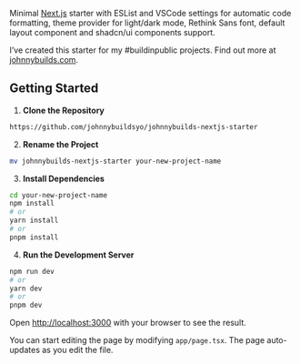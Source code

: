 Minimal [Next.js](https://nextjs.org) starter with ESList and VSCode settings for automatic code formatting, theme provider for light/dark mode, Rethink Sans font, default layout component and shadcn/ui components support.

I’ve created this starter for my #buildinpublic projects. Find out more at [johnnybuilds.com](https://johnnybuilds.com).

## Getting Started

1. **Clone the Repository**

```bash
https://github.com/johnnybuildsyo/johnnybuilds-nextjs-starter
```

2. **Rename the Project**

```bash
mv johnnybuilds-nextjs-starter your-new-project-name
```

3. **Install Dependencies**

```bash
cd your-new-project-name
npm install
# or
yarn install
# or
pnpm install
```

4. **Run the Development Server**

```bash
npm run dev
# or
yarn dev
# or
pnpm dev
```

Open [http://localhost:3000](http://localhost:3000) with your browser to see the result.

You can start editing the page by modifying `app/page.tsx`. The page auto-updates as you edit the file. 


